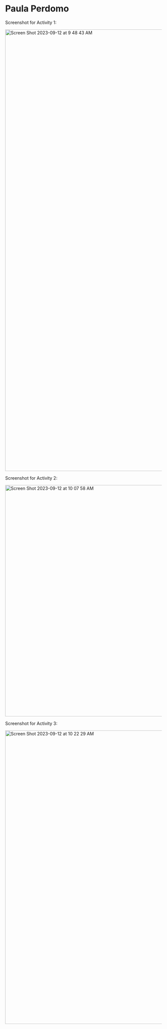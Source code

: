 # Paula Perdomo

Screenshot for Activity 1:

<img width="1420" alt="Screen Shot 2023-09-12 at 9 48 43 AM" src="https://github.com/PaulaPerdomo/ECE444-F2023-Assignment1/assets/57601491/7645b889-cf61-4e7c-9383-872589f37e62">


Screenshot for Activity 2:

<img width="744" alt="Screen Shot 2023-09-12 at 10 07 58 AM" src="https://github.com/PaulaPerdomo/ECE444-F2023-Assignment1/assets/57601491/f5b164fa-748b-4566-b07e-d0a94421532c">


Screenshot for Activity 3:

<img width="944" alt="Screen Shot 2023-09-12 at 10 22 29 AM" src="https://github.com/PaulaPerdomo/ECE444-F2023-Assignment1/assets/57601491/7d5766ed-f063-4eb1-ba73-837663e9095b">

